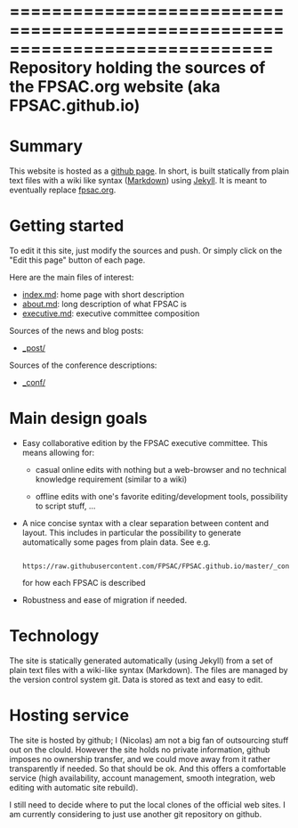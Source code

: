 =============================================================================
Repository holding the sources of the FPSAC.org website (aka FPSAC.github.io)
=============================================================================

# Summary

This website is hosted as a [github page](https://pages.github.com/).
In short, is built statically from plain text files with a wiki like
syntax ([Markdown](http://en.wikipedia.org/wiki/Markdown)) using
[Jekyll](http://jekyllrb.com/). It is meant to eventually replace
[fpsac.org](http://fpsac.org/).

# Getting started

To edit it this site, just modify the sources and push. Or simply
click on the "Edit this page" button of each page.

Here are the main files of interest:

- [index.md](index.md): home page with short description
- [about.md](about.md): long description of what FPSAC is
- [executive.md](executive.md): executive committee composition

Sources of the news and blog posts:

- [_post/](_post/)

Sources of the conference descriptions:

- [_conf/](_conf/)

# Main design goals

- Easy collaborative edition by the FPSAC executive committee. This
  means allowing for:

  - casual online edits with nothing but a web-browser and no
    technical knowledge requirement (similar to a wiki)

  - offline edits with one's favorite editing/development tools,
    possibility to script stuff, ...

- A nice concise syntax with a clear separation between content and
  layout. This includes in particular the possibility to generate
  automatically some pages from plain data. See e.g.

        https://raw.githubusercontent.com/FPSAC/FPSAC.github.io/master/_confs/15.md

  for how each FPSAC is described

- Robustness and ease of migration if needed.

# Technology

The site is statically generated automatically (using Jekyll) from a
set of plain text files with a wiki-like syntax (Markdown). The files
are managed by the version control system git. Data is stored as text
and easy to edit.

# Hosting service

The site is hosted by github; I (Nicolas) am not a big fan of
outsourcing stuff out on the clould. However the site holds no private
information, github imposes no ownership transfer, and we could move
away from it rather transparently if needed. So that should be ok. And
this offers a comfortable service (high availability, account
management, smooth integration, web editing with automatic site
rebuild).

I still need to decide where to put the local clones of the official
web sites. I am currently considering to just use another git
repository on github.

